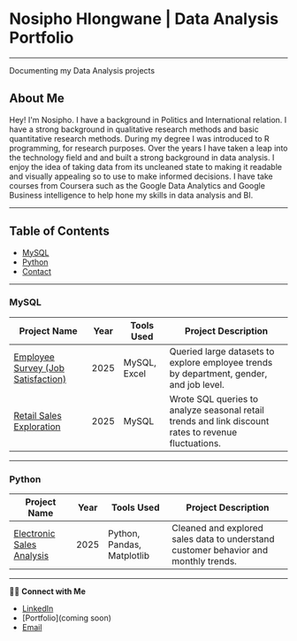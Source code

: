 # Nosipho Hlongwane | Data Analysis Portfolio #
---
Documenting my Data Analysis projects

## About Me
Hey! I'm Nosipho. I have a background in Politics and International relation. I have a strong background in qualitative research methods and basic quantitative research methods. During my degree I was introduced to R programming, for research purposes. Over the years I have taken a leap into the technology field and and built a strong background in data analysis. I enjoy the idea of taking data from its uncleaned state to making it readable and visually appealing so to use to make informed decisions. I have take courses from Coursera such as the Google Data Analytics and Google Business intelligence to help hone my skills in data analysis and BI.

---
## Table of Contents 
  - [MySQL](#mysql)
  - [Python](#python)
  - [Contact](#contact)

---

### MySQL

| Project Name | Year | Tools Used | Project Description |
|--------------|------|-------------|---------------------|
| [Employee Survey (Job Satisfaction)](#) | 2025 | MySQL, Excel | Queried large datasets to explore employee trends by department, gender, and job level. |
| [Retail Sales Exploration](#) | 2025 | MySQL | Wrote SQL queries to analyze seasonal retail trends and link discount rates to revenue fluctuations. |

---

### Python

| Project Name | Year | Tools Used | Project Description |
|--------------|------|-------------|---------------------|
| [Electronic Sales Analysis](#) | 2025 | Python, Pandas, Matplotlib | Cleaned and explored sales data to understand customer behavior and monthly trends. |
---


👋🏽 **Connect with Me**

- [LinkedIn](www.linkedin.com/in/nosipho-hlongwane-660b32344)
- [Portfolio](coming soon)
- [Email](nhhlongwane91@gmail.com)


